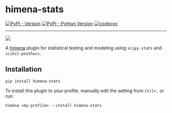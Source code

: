 # himena-stats

[![PyPI - Version](https://img.shields.io/pypi/v/himena-stats.svg)](https://pypi.org/project/himena-stats)
[![PyPI - Python Version](https://img.shields.io/pypi/pyversions/himena-stats.svg)](https://pypi.org/project/himena-stats)
[![codecov](https://codecov.io/gh/hanjinliu/himena-stats/graph/badge.svg?token=26MF1DDwWN)](https://codecov.io/gh/hanjinliu/himena-stats)

-----

![](images/window.png)

A [himena](https://github.com/hanjinliu/himena) plugin for statistical testing and
modeling using `scipy.stats` and `scikit-posthocs`.


## Installation

```console
pip install himena-stats
```

To install this plugin to your profile, manually edit the setting from `Ctrl+,` or run:

```console
himena <my-profile> --install himena-stats
```
